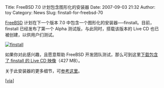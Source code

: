 Title: FreeBSD 7.0 计划包含图形化的安装器
Date: 2007-09-03 21:32
Author: toy
Category: News
Slug: finstall-for-freebsd-70

[FreeBSD](http://www.freebsd.org/) 计划在下一个版本 7.0
中包含一个图形化的安装器──finstall。目前，finstall 已经发布了第一个
Alpha 测试版，与此同时，搭载该版本的 Live CD
也已被创建，以供用户们测试。

[![finstall](http://i.linuxtoy.org/i/2007/09/finstall-7.0-alpha_s.png)](http://i.linuxtoy.org/i/2007/09/finstall-7.0-alpha.png)

如果你对此感兴趣，且愿意帮助 FreeBSD
开发团队测试，那么可到这里[下载包含了 finstall 的 Live CD
映像](http://ivoras.sharanet.org/stuff/freebsd7-finstall-alpha.iso.bz2)（427
MB）。

关于此安装器的更多细节，可[参考这里](http://blogs.freebsdish.org/ivoras/2007/08/29/finstall-alpha-version/)。

[[via](http://distrowatch.com/weekly.php?issue=20070903)]
